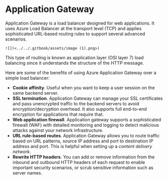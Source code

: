 # Application Gateway

Application Gateway is a load balancer designed for web applications. It uses Azure Load Balancer at the transport level (TCP) and applies sophisticated URL-based routing rules to support several advanced scenarios.

```![](<../../.gitbook/assets/image (1).png>)```

This type of routing is known as application layer (OSI layer 7) load balancing since it understands the structure of the HTTP message.

Here are some of the benefits of using Azure Application Gateway over a simple load balancer:

* **Cookie affinity**. Useful when you want to keep a user session on the same backend server.
* **SSL termination**. Application Gateway can manage your SSL certificates and pass unencrypted traffic to the backend servers to avoid encryption/decryption overhead. It also supports full end-to-end encryption for applications that require that.
* **Web application firewall**. Application gateway supports a sophisticated firewall (WAF) with detailed monitoring and logging to detect malicious attacks against your network infrastructure.
* **URL rule-based routes**. Application Gateway allows you to route traffic based on URL patterns, source IP address and port to destination IP address and port. This is helpful when setting up a _content delivery network_.
* **Rewrite HTTP headers**. You can add or remove information from the inbound and outbound HTTP headers of each request to enable important security scenarios, or scrub sensitive information such as server names.
